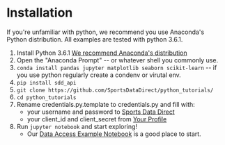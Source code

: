 # Installation
If you're unfamiliar with python, we recommend you use Anaconda's Python distribution. All examples are tested with python 3.6.1.

1. Install Python 3.6.1 [We recommend Anaconda's distribution](https://www.anaconda.com/download/)
2. Open the "Anaconda Prompt" -- or whatever shell you commonly use. 
2. `conda install pandas jupyter matplotlib seaborn scikit-learn` -- if you use python regularly create a condenv or virutal env.
3. `pip install sdd_api`
3. `git clone https://github.com/SportsDataDirect/python_tutorials/`
3. `cd python_tutorials`
4. Rename credentials.py.template to credentials.py and fill with:
    - your username and password to [Sports Data Direct](https://www.sportsdatadirect.com)
    - your client_id and client_secret from [Your Profile](https://www.sportsdatadirect.com/users/profile)
4. Run `jupyter notebook` and start exploring! 
    - Our [Data Access Example Notebook](https://github.com/SportsDataDirect/python_tutorials/blob/master/Python%20Data%20Access%20Example.ipynb) is a good place to start.
